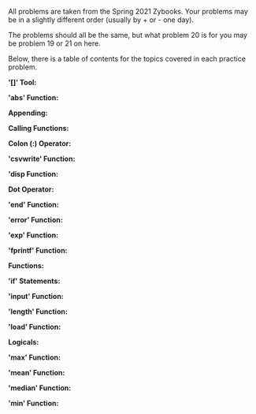 All problems are taken from the Spring 2021 Zybooks. Your problems may be in a slightly different order (usually by + or - one day).

The problems should all be the same, but what problem 20 is for you may be problem 19 or 21 on here.

Below, there is a table of contents for the topics covered in each practice problem.

**'[]' Tool:**

**'abs' Function:**

**Appending:**

**Calling Functions:**

**Colon (:) Operator:**

**'csvwrite' Function:**

**'disp Function:**

**Dot Operator:**

**'end' Function:**

**'error' Function:**

**'exp' Function:**

**'fprintf' Function:**

**Functions:**

**'if' Statements:**

**'input' Function:**

**'length' Function:**

**'load' Function:**

**Logicals:**

**'max' Function:**

**'mean' Function:**

**'median' Function:**

**'min' Function:**
